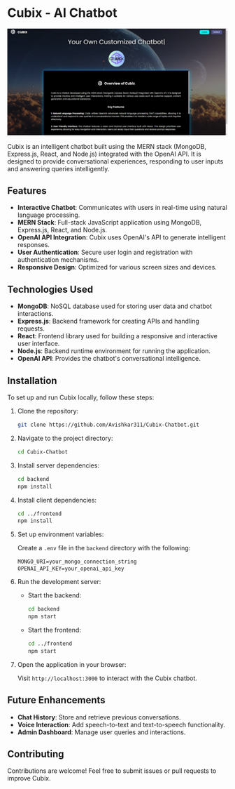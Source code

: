 # Cubix - AI Chatbot

![Cubix Chatbot Screenshot](./frontend/public/screenshot.png)

Cubix is an intelligent chatbot built using the MERN stack (MongoDB, Express.js, React, and Node.js) integrated with the OpenAI API. It is designed to provide conversational experiences, responding to user inputs and answering queries intelligently.

## Features

- **Interactive Chatbot**: Communicates with users in real-time using natural language processing.
- **MERN Stack**: Full-stack JavaScript application using MongoDB, Express.js, React, and Node.js.
- **OpenAI API Integration**: Cubix uses OpenAI's API to generate intelligent responses.
- **User Authentication**: Secure user login and registration with authentication mechanisms.
- **Responsive Design**: Optimized for various screen sizes and devices.
  
## Technologies Used

- **MongoDB**: NoSQL database used for storing user data and chatbot interactions.
- **Express.js**: Backend framework for creating APIs and handling requests.
- **React**: Frontend library used for building a responsive and interactive user interface.
- **Node.js**: Backend runtime environment for running the application.
- **OpenAI API**: Provides the chatbot's conversational intelligence.
  
## Installation

To set up and run Cubix locally, follow these steps:

1. Clone the repository:

    ```bash
    git clone https://github.com/Avishkar311/Cubix-Chatbot.git
    ```

2. Navigate to the project directory:

    ```bash
    cd Cubix-Chatbot
    ```

3. Install server dependencies:

    ```bash
    cd backend
    npm install
    ```

4. Install client dependencies:

    ```bash
    cd ../frontend
    npm install
    ```

5. Set up environment variables:
   
    Create a `.env` file in the `backend` directory with the following:
    ```
    MONGO_URI=your_mongo_connection_string
    OPENAI_API_KEY=your_openai_api_key
    ```

6. Run the development server:

    - Start the backend:

      ```bash
      cd backend
      npm start
      ```

    - Start the frontend:

      ```bash
      cd ../frontend
      npm start
      ```

7. Open the application in your browser:

    Visit `http://localhost:3000` to interact with the Cubix chatbot.

## Future Enhancements

- **Chat History**: Store and retrieve previous conversations.
- **Voice Interaction**: Add speech-to-text and text-to-speech functionality.
- **Admin Dashboard**: Manage user queries and interactions.

## Contributing

Contributions are welcome! Feel free to submit issues or pull requests to improve Cubix.
